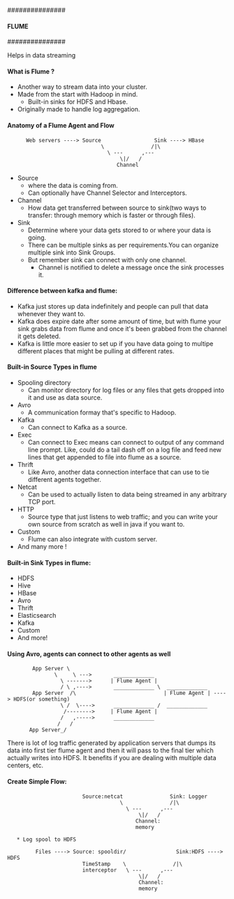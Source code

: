 ###############
#### FLUME ####
###############

Helps in data streaming

#### What is Flume ?
- Another way to stream data into your cluster.
- Made from the start with Hadoop in mind.
    - Built-in sinks for HDFS and Hbase.
- Originally made to handle log aggregation.

#### Anatomy of a Flume Agent and Flow

          Web servers ----> Source                 Sink ----> HBase
                                  \               /|\
                                    \ ---      ,---
                                        \|/   /
                                       Channel
                           
- Source 
    - where the data is coming from.
    - Can optionally have Channel Selector and Interceptors.
- Channel
    - How data get transferred between source to sink(two ways to transfer: through memory which is faster or through files).
- Sink 
    - Determine where your data gets stored to or where your data is going. 
    - There can be multiple sinks as per requirements.You can organize multiple sink into Sink Groups. 
    - But remember sink can connect with only one channel.
        - Channel is notified to delete a message once the sink processes it.
      
#### Difference between kafka and flume:
- Kafka just stores up data indefinitely and people can pull that data whenever they want to. 
- Kafka does expire date after some amount of time, but with flume your sink grabs data from flume and once it's been grabbed
  from the channel it gets deleted.
- Kafka is little more easier to set up if you have data going to multipe different places that might be pulling at different
  rates.
  
#### Built-in Source Types in flume
- Spooling directory
    * Can monitor directory for log files or any files that gets dropped into it and use as data source.
- Avro
    * A communication formay that's specific to Hadoop.
- Kafka
    * Can connect to Kafka as a source.
- Exec
    * Can connect to Exec means can connect to output of any command line prompt. Like, could do a tail dash off on a log file
      and feed new lines that get appended to file into flume as a source.
- Thrift
    * Like Avro, another data connection interface that can use to tie different agents together.
- Netcat
    * Can be used to actually listen to data being streamed in any arbitrary TCP port.
- HTTP
    * Source type that just listens to web traffic; and you can write your own source from scratch as well in java if you want to.
- Custom
    * Flume can also integrate with custom server.
- And many more !

#### Built-in Sink Types in flume:
- HDFS
- Hive
- HBase
- Avro
- Thrift
- Elasticsearch
- Kafka
- Custom
- And more!

#### Using Avro, agents can connect to other agents as well

            App Server \              
                   \     \ --->       _____________
                     \ ------->      | Flume Agent |
                     / \ ,---->       _____________ \  _____________
            App Server  /\                            | Flume Agent | ----> HDFS(or something)
                     \ /  \---->      _____________ /  _____________
                      /-------->     | Flume Agent |
                     /   ,----->      _____________
                    /   / 
           App Server_/
       
  There is lot of log traffic generated by application servers that dumps its data into first tier flume agent and 
  then it will pass to the final tier which actually writes into HDFS. It benefits if you are dealing with multiple 
  data centers, etc.
  
  #### Create Simple Flow:
  
                            Source:netcat               Sink: Logger 
                                        \               /|\
                                          \ ---      ,---
                                              \|/   /
                                             Channel:
                                             memory
                           
       * Log spool to HDFS
  
             Files ----> Source: spooldir/                Sink:HDFS ----> HDFS
                            TimeStamp    \               /|\
                            interceptor   \ ---      ,---
                                              \|/   /
                                              Channel:
                                              memory
